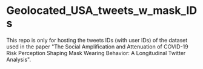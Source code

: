 # Geolocated_USA_tweets_w_mask_IDs
This repo is only for hosting the tweets IDs (with user IDs) of the dataset used in the paper "The Social Amplification and Attenuation of COVID-19 Risk Perception Shaping Mask Wearing Behavior: A Longitudinal Twitter Analysis".
